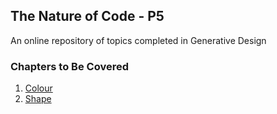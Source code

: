 ## The Nature of Code - P5

An online repository of topics completed in Generative Design

### Chapters to Be Covered
1. [Colour](01_colour/)
2. [Shape](/)
